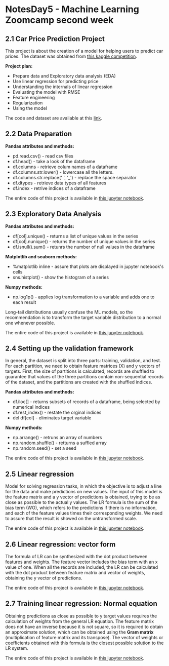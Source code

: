 # NotesDay5 - Machine Learning Zoomcamp second week 

## 2.1 Car Price Prediction Project
This project is about the creation of a model for helping users to predict car prices. The dataset was obtained from [this 
kaggle competition](https://www.kaggle.com/CooperUnion/cardataset).

**Project plan:**

* Prepare data and Exploratory data analysis (EDA)
* Use linear regression for predicting price
* Understanding the internals of linear regression 
* Evaluating the model with RMSE
* Feature engineering  
* Regularization 
* Using the model 

The code and dataset are available at this [link](https://github.com/alexeygrigorev/mlbookcamp-code/tree/master/chapter-02-car-price). 

## 2.2 Data Preparation

**Pandas attributes and methods:** 

* pd.read.csv() - read csv files 
* df.head() - take a look of the dataframe 
* df.columns - retrieve colum names of a dataframe 
* df.columns.str.lower() - lowercase all the letters.
* df.columns.str.replace(' ', '_') - replace the space separator 
* df.dtypes - retrieve data types of all features 
* df.index - retrive indices of a dataframe

The entire code of this project is available in [this jupyter notebook](https://github.com/alexeygrigorev/mlbookcamp-code/blob/master/chapter-02-car-price/02-carprice.ipynb).  

## 2.3 Exploratory Data Analysis

**Pandas attributes and methods:** 

* df[col].unique() - returns a list of unique values in the series 
* df[col].nunique() - returns the number of unique values in the series 
* df.isnull().sum() - retunrs the number of null values in the dataframe 

**Matplotlib and seaborn methods:**

* %matplotlib inline - assure that plots are displayed in jupyter notebook's cells
* sns.histplot() - show the histogram of a series 
   
**Numpy methods:**
* np.log1p() - applies log transformation to a variable and adds one to each result 

Long-tail distributions usually confuse the ML models, so the recommendation is to transform the target variable distribution to a normal one whenever possible.

The entire code of this project is available in [this jupyter notebook](https://github.com/alexeygrigorev/mlbookcamp-code/blob/master/chapter-02-car-price/02-carprice.ipynb).  

## 2.4 Setting up the validation framework

In general, the dataset is split into three parts: training, validation, and test. For each partition, we need to obtain feature matrices (X) and y vectors of targets. First, the size of partitions is calculated, records are shuffled to guarantee that values of the three partitions contain non-sequential records of the dataset, and the partitions are created with the shuffled indices. 

**Pandas attributes and methods:** 

* df.iloc[] - returns subsets of records of a dataframe, being selected by numerical indices
* df.rest_index() - restate the orginal indices 
* del df[col] - eliminates target variable 

**Numpy methods:**
* np.arrange() - retruns an array of numbers 
* np.random.shuffle() - retturns a suffled array
* np.random.seed() - set a seed 

The entire code of this project is available in [this jupyter notebook](https://github.com/alexeygrigorev/mlbookcamp-code/blob/master/chapter-02-car-price/02-carprice.ipynb).  

## 2.5 Linear regression

Model for solving regression tasks, in which the objective is to adjust a line for the data and make predictions on new values. The input of this model is 
the feature matrix and a y vector of predictions is obtained, trying to be as close as possible to the actual y values. The LR formula is the sum of the 
bias term (WO), which refers to the predictions if there is no information, and each of the feature values times their corresponding weights. We need to 
assure that the result is showed on the untransformed scale. 

The entire code of this project is available in [this jupyter notebook](https://github.com/alexeygrigorev/mlbookcamp-code/blob/master/chapter-02-car-price/02-carprice.ipynb).  

## 2.6 Linear regression: vector form

The formula of LR can be synthesized with the dot product between features and weights. The feature vector includes the bias term with an x value of one. 
When all the records are included, the LR can be calculated with the dot product between feature matrix and vector of weights, obtaining the y vector of 
predictions. 

The entire code of this project is available in [this jupyter notebook](https://github.com/alexeygrigorev/mlbookcamp-code/blob/master/chapter-02-car-price/02-carprice.ipynb).  

## 2.7 Training linear regression: Normal equation

Obtaining predictions as close as possible to y target values requires the calculation of weights from the general LR equation. The feature matrix does not 
have an inverse because it is not square, so it is required to obtain an approximate solution, which can be obtained using the **Gram matrix** 
(multiplication of feature matrix and its transpose). The vector of weights or coefficients obtained with this formula is the closest possible solution to 
the LR system.

The entire code of this project is available in [this jupyter notebook](https://github.com/alexeygrigorev/mlbookcamp-code/blob/master/chapter-02-car-price/02-carprice.ipynb).  
